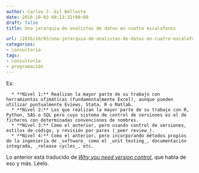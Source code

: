 ```yaml
---
author: Carlos J. Gil Bellosta
date: 2016-10-03 08:13:31+00:00
draft: false
title: Una jerarquía de analistas de datos en cuatro escalafones

url: /2016/10/03/una-jerarquia-de-analistas-de-datos-en-cuatro-escalafones/
categories:
- consultoría
tags:
- consultoría
- programación
---
```


Es:




	  * **Nivel 1:** Realizan la mayor parte de su trabajo con herramientas ofimáticas (fundamentalmente Excel), aunque pueden utilizar puntualmente Eviews, Stata, R o Matlab.
	  * **Nivel 2:** Los que realizan la mayor parte de su trabajo con R, Python, SAS o SQL pero cuyo sistema de control de versiones es el de ficheros con determinadas convenciones de nombres.
	  * **Nivel 3:** Como el anterior, pero usando control de versiones, estilos de código, y revisión por pares (_peer review_).
	  * **Nivel 4:** Como el anterior, pero incorporando métodos propios de la ingeniería de _software_ como el _unit testing_, documentación integrada, _release cycles_, etc.


Lo anterior está traducido de [_Why you need version control_](http://ellisp.github.io/blog/2016/09/16/version-control), que habla de eso y más. Léelo.



